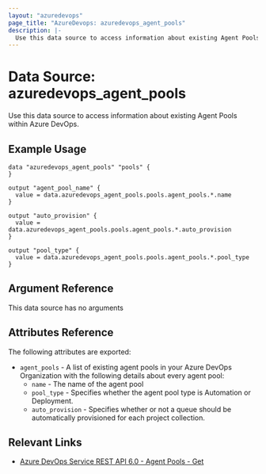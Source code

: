 ```yaml
---
layout: "azuredevops"
page_title: "AzureDevops: azuredevops_agent_pools"
description: |-
  Use this data source to access information about existing Agent Pools within Azure DevOps.
---
```


# Data Source: azuredevops_agent_pools

Use this data source to access information about existing Agent Pools within Azure DevOps.

## Example Usage

```hcl
data "azuredevops_agent_pools" "pools" {
}

output "agent_pool_name" {
  value = data.azuredevops_agent_pools.pools.agent_pools.*.name
}

output "auto_provision" {
  value = data.azuredevops_agent_pools.pools.agent_pools.*.auto_provision
}

output "pool_type" {
  value = data.azuredevops_agent_pools.pools.agent_pools.*.pool_type
}
```

## Argument Reference

This data source has no arguments

## Attributes Reference

The following attributes are exported:

- `agent_pools` - A list of existing agent pools in your Azure DevOps Organization with the following details about every agent pool:
  - `name` - The name of the agent pool
  - `pool_type` - Specifies whether the agent pool type is Automation or Deployment.
  - `auto_provision` - Specifies whether or not a queue should be automatically provisioned for each project collection.

## Relevant Links

- [Azure DevOps Service REST API 6.0 - Agent Pools - Get](https://docs.microsoft.com/en-us/rest/api/azure/devops/distributedtask/pools/get?view=azure-devops-rest-6.0)
